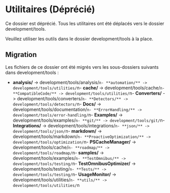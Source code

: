 # Utilitaires (Déprécié)

Ce dossier est déprécié. Tous les utilitaires ont été déplacés vers le dossier development/tools.

Veuillez utiliser les outils dans le dossier development/tools à la place.

## Migration

Les fichiers de ce dossier ont été migrés vers les sous-dossiers suivants dans development/tools :

- **analysis/** -> development/tools/analysis/`n- **automation/** -> development/tools/utilities/`n- **cache/** -> development/tools/cache/`n- **CompatibleCode/** -> development/tools/utilities/`n- **Converters/** -> development/tools/converters/`n- **Detectors/** -> development/tools/detectors/`n- **Docs/** -> development/tools/documentation/`n- **ErrorHandling/** -> development/tools/error-handling/`n- **Examples/** -> development/tools/examples/`n- **git/** -> development/tools/git/`n- **Integrations/** -> development/tools/integrations/`n- **json/** -> development/tools/json/`n- **markdown/** -> development/tools/markdown/`n- **ProactiveOptimization/** -> development/tools/optimization/`n- **PSCacheManager/** -> development/tools/cache/`n- **roadmap/** -> development/tools/roadmap/`n- **samples/** -> development/tools/examples/`n- **TestOmnibus/** -> development/tools/testing/`n- **TestOmnibusOptimizer/** -> development/tools/testing/`n- **Tests/** -> development/tools/testing/`n- **UsageMonitor/** -> development/tools/utilities/`n- **utils/** -> development/tools/utilities/`n
